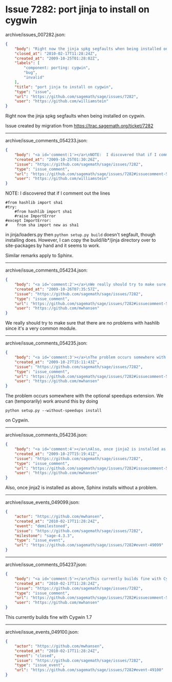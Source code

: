 # Issue 7282: port jinja to install on cygwin

archive/issues_007282.json:
```json
{
    "body": "Right now the jinja spkg segfaults when being installed on cygwin.  \n\nIssue created by migration from https://trac.sagemath.org/ticket/7282\n\n",
    "closed_at": "2010-02-17T11:28:24Z",
    "created_at": "2009-10-25T01:28:02Z",
    "labels": [
        "component: porting: cygwin",
        "bug",
        "invalid"
    ],
    "title": "port jinja to install on cygwin",
    "type": "issue",
    "url": "https://github.com/sagemath/sage/issues/7282",
    "user": "https://github.com/williamstein"
}
```
Right now the jinja spkg segfaults when being installed on cygwin.  

Issue created by migration from https://trac.sagemath.org/ticket/7282





---

archive/issue_comments_054233.json:
```json
{
    "body": "<a id='comment:1'></a>\nNOTE:  I discovered that if I comment out the lines \n\n```\n#from hashlib import sha1\n#try:\n    #from hashlib import sha1\n    #raise ImportError\n#except ImportError:\n#    from sha import new as sha1\n```\nin jinja/loaders.py then `python setup.py build` doesn't segfault, though\ninstalling does.  However, I can copy the build/lib*/jinja directory over to \nsite-packages by hand and it seems to work.   \n\nSimilar remarks apply to Sphinx.",
    "created_at": "2009-10-25T01:30:26Z",
    "issue": "https://github.com/sagemath/sage/issues/7282",
    "type": "issue_comment",
    "url": "https://github.com/sagemath/sage/issues/7282#issuecomment-54233",
    "user": "https://github.com/williamstein"
}
```

<a id='comment:1'></a>
NOTE:  I discovered that if I comment out the lines 

```
#from hashlib import sha1
#try:
    #from hashlib import sha1
    #raise ImportError
#except ImportError:
#    from sha import new as sha1
```
in jinja/loaders.py then `python setup.py build` doesn't segfault, though
installing does.  However, I can copy the build/lib*/jinja directory over to 
site-packages by hand and it seems to work.   

Similar remarks apply to Sphinx.



---

archive/issue_comments_054234.json:
```json
{
    "body": "<a id='comment:2'></a>\nWe really should try to make sure that there are no problems with hashlib since it's a very common module.",
    "created_at": "2009-10-26T07:35:57Z",
    "issue": "https://github.com/sagemath/sage/issues/7282",
    "type": "issue_comment",
    "url": "https://github.com/sagemath/sage/issues/7282#issuecomment-54234",
    "user": "https://github.com/mwhansen"
}
```

<a id='comment:2'></a>
We really should try to make sure that there are no problems with hashlib since it's a very common module.



---

archive/issue_comments_054235.json:
```json
{
    "body": "<a id='comment:3'></a>\nThe problem occurs somewhere with the optional speedups extension.  We can (temporarily) work around this by doing \n\n```\npython setup.py --without-speedups install\n```\n\non Cygwin.",
    "created_at": "2009-10-27T15:11:43Z",
    "issue": "https://github.com/sagemath/sage/issues/7282",
    "type": "issue_comment",
    "url": "https://github.com/sagemath/sage/issues/7282#issuecomment-54235",
    "user": "https://github.com/mwhansen"
}
```

<a id='comment:3'></a>
The problem occurs somewhere with the optional speedups extension.  We can (temporarily) work around this by doing 

```
python setup.py --without-speedups install
```

on Cygwin.



---

archive/issue_comments_054236.json:
```json
{
    "body": "<a id='comment:4'></a>\nAlso, once jinja2 is installed as above, Sphinx installs without a problem.",
    "created_at": "2009-10-27T15:19:41Z",
    "issue": "https://github.com/sagemath/sage/issues/7282",
    "type": "issue_comment",
    "url": "https://github.com/sagemath/sage/issues/7282#issuecomment-54236",
    "user": "https://github.com/mwhansen"
}
```

<a id='comment:4'></a>
Also, once jinja2 is installed as above, Sphinx installs without a problem.



---

archive/issue_events_049099.json:
```json
{
    "actor": "https://github.com/mwhansen",
    "created_at": "2010-02-17T11:28:24Z",
    "event": "demilestoned",
    "issue": "https://github.com/sagemath/sage/issues/7282",
    "milestone": "sage-4.3.3",
    "type": "issue_event",
    "url": "https://github.com/sagemath/sage/issues/7282#event-49099"
}
```



---

archive/issue_comments_054237.json:
```json
{
    "body": "<a id='comment:5'></a>\nThis currently builds fine with Cygwin 1.7",
    "created_at": "2010-02-17T11:28:24Z",
    "issue": "https://github.com/sagemath/sage/issues/7282",
    "type": "issue_comment",
    "url": "https://github.com/sagemath/sage/issues/7282#issuecomment-54237",
    "user": "https://github.com/mwhansen"
}
```

<a id='comment:5'></a>
This currently builds fine with Cygwin 1.7



---

archive/issue_events_049100.json:
```json
{
    "actor": "https://github.com/mwhansen",
    "created_at": "2010-02-17T11:28:24Z",
    "event": "closed",
    "issue": "https://github.com/sagemath/sage/issues/7282",
    "type": "issue_event",
    "url": "https://github.com/sagemath/sage/issues/7282#event-49100"
}
```
